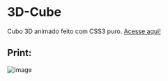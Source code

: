 # 3D-Cube
Cubo 3D animado feito com CSS3 puro.  <a href="">Acesse aqui!</a>

## Print: 
![image](https://user-images.githubusercontent.com/85682890/130497677-bf2b3938-35e0-4dd1-bad1-9e583df031b6.png)

